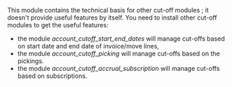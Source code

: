 This module contains the technical basis for other cut-off modules ; it
doesn't provide useful features by itself. You need to install other
cut-off modules to get the useful features:

- the module *account_cutoff_start_end_dates* will manage cut-offs based
  on start date and end date of invoice/move lines,
- the module *account_cutoff_picking* will manage cut-offs based on the
  pickings.
- the module *account_cutoff_accrual_subscription* will manage cut-offs
  based on subscriptions.
